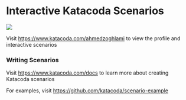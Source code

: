 # Interactive Katacoda Scenarios

[![](http://shields.katacoda.com/katacoda/ahmedzoghlami/count.svg)](https://www.katacoda.com/ahmedzoghlami "Get your profile on Katacoda.com")

Visit https://www.katacoda.com/ahmedzoghlami to view the profile and interactive scenarios

### Writing Scenarios
Visit https://www.katacoda.com/docs to learn more about creating Katacoda scenarios

For examples, visit https://github.com/katacoda/scenario-example
